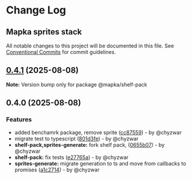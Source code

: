 # Change Log
## Mapka sprites stack

All notable changes to this project will be documented in this file.
See [Conventional Commits](https://conventionalcommits.org) for commit guidelines.

## [0.4.1](https://github.com/mapka-dev/sprites/compare/v0.4.0...v0.4.1) (2025-08-08)

**Note:** Version bump only for package @mapka/shelf-pack

## 0.4.0 (2025-08-08)

### Features

* added benchamrk package, remove sprite ([cc87559](https://github.com/mapka-dev/sprites/commit/cc8755959c995c7351a3115adfb7a0dd7850633a)) - by @chyzwar
* migrate test to typescript ([801d3fe](https://github.com/mapka-dev/sprites/commit/801d3fe559b1225d47d5d2d2a2118eca05e55882)) - by @chyzwar
* **shelf-pack,sprites-generate:** fork shelf pack, ([0655b07](https://github.com/mapka-dev/sprites/commit/0655b0736b9fce50e7effe2ee54e2e4bbfc2b92d)) - by @chyzwar
* **shelf-pack:** fix tests ([e27765a](https://github.com/mapka-dev/sprites/commit/e27765ac601824aa0396e0510193e30e321ade03)) - by @chyzwar
* **sprites-generate:** migrate generation to ts and move from callbacks to promises ([a1c2714](https://github.com/mapka-dev/sprites/commit/a1c2714264c06bdb468335fc4d2f8b4b78698143)) - by @chyzwar
